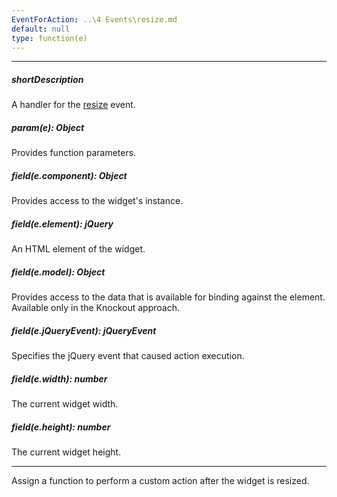 ```yaml
---
EventForAction: ..\4 Events\resize.md
default: null
type: function(e)
---
```

---
##### shortDescription
A handler for the [resize](/api-reference/10%20UI%20Widgets/dxResizable/4%20Events/resize.md '/Documentation/ApiReference/UI_Widgets/dxResizable/Events/#resize') event.

##### param(e): Object
Provides function parameters.

##### field(e.component): Object
Provides access to the widget's instance.

##### field(e.element): jQuery
An HTML element of the widget.

##### field(e.model): Object
Provides access to the data that is available for binding against the element. Available only in the Knockout approach.

##### field(e.jQueryEvent): jQueryEvent
Specifies the jQuery event that caused action execution.

##### field(e.width): number
The current widget width.

##### field(e.height): number
The current widget height.

---
Assign a function to perform a custom action after the widget is resized.